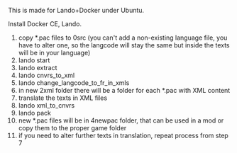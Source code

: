 This is made for Lando+Docker under Ubuntu.

Install Docker CE, Lando.

1. copy *.pac files to 0src (you can't add a non-existing language file, you have to alter one, so the langcode will stay the same but inside the texts will be in your language)
2. lando start
3. lando extract
4. lando cnvrs_to_xml
5. lando change_langcode_to_fr_in_xmls
6. in new 2xml folder there will be a folder for each *.pac with XML content
7. translate the texts in XML files
8. lando xml_to_cnvrs
9. lando pack
10. new *.pac files will be in 4newpac folder, that can be used in a mod or copy them to the proper game folder
11. if you need to alter further texts in translation, repeat process from step 7